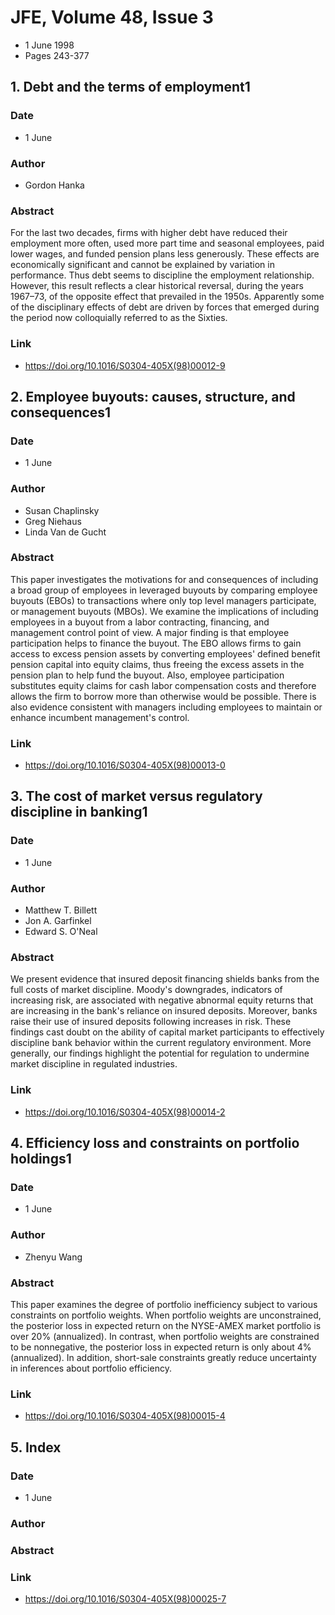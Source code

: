 # JFE, Volume 48, Issue 3
- 1 June 1998
- Pages 243-377

## 1. Debt and the terms of employment1
### Date
- 1 June
### Author
- Gordon Hanka
### Abstract
For the last two decades, firms with higher debt have reduced their employment more often, used more part time and seasonal employees, paid lower wages, and funded pension plans less generously. These effects are economically significant and cannot be explained by variation in performance. Thus debt seems to discipline the employment relationship. However, this result reflects a clear historical reversal, during the years 1967–73, of the opposite effect that prevailed in the 1950s. Apparently some of the disciplinary effects of debt are driven by forces that emerged during the period now colloquially referred to as the Sixties.
### Link
- https://doi.org/10.1016/S0304-405X(98)00012-9

## 2. Employee buyouts: causes, structure, and consequences1
### Date
- 1 June
### Author
- Susan Chaplinsky
- Greg Niehaus
- Linda Van de Gucht
### Abstract
This paper investigates the motivations for and consequences of including a broad group of employees in leveraged buyouts by comparing employee buyouts (EBOs) to transactions where only top level managers participate, or management buyouts (MBOs). We examine the implications of including employees in a buyout from a labor contracting, financing, and management control point of view. A major finding is that employee participation helps to finance the buyout. The EBO allows firms to gain access to excess pension assets by converting employees' defined benefit pension capital into equity claims, thus freeing the excess assets in the pension plan to help fund the buyout. Also, employee participation substitutes equity claims for cash labor compensation costs and therefore allows the firm to borrow more than otherwise would be possible. There is also evidence consistent with managers including employees to maintain or enhance incumbent management's control.
### Link
- https://doi.org/10.1016/S0304-405X(98)00013-0

## 3. The cost of market versus regulatory discipline in banking1
### Date
- 1 June
### Author
- Matthew T. Billett
- Jon A. Garfinkel
- Edward S. O'Neal
### Abstract
We present evidence that insured deposit financing shields banks from the full costs of market discipline. Moody's downgrades, indicators of increasing risk, are associated with negative abnormal equity returns that are increasing in the bank's reliance on insured deposits. Moreover, banks raise their use of insured deposits following increases in risk. These findings cast doubt on the ability of capital market participants to effectively discipline bank behavior within the current regulatory environment. More generally, our findings highlight the potential for regulation to undermine market discipline in regulated industries.
### Link
- https://doi.org/10.1016/S0304-405X(98)00014-2

## 4. Efficiency loss and constraints on portfolio holdings1
### Date
- 1 June
### Author
- Zhenyu Wang
### Abstract
This paper examines the degree of portfolio inefficiency subject to various constraints on portfolio weights. When portfolio weights are unconstrained, the posterior loss in expected return on the NYSE-AMEX market portfolio is over 20% (annualized). In contrast, when portfolio weights are constrained to be nonnegative, the posterior loss in expected return is only about 4% (annualized). In addition, short-sale constraints greatly reduce uncertainty in inferences about portfolio efficiency.
### Link
- https://doi.org/10.1016/S0304-405X(98)00015-4

## 5. Index
### Date
- 1 June
### Author
### Abstract

### Link
- https://doi.org/10.1016/S0304-405X(98)00025-7

